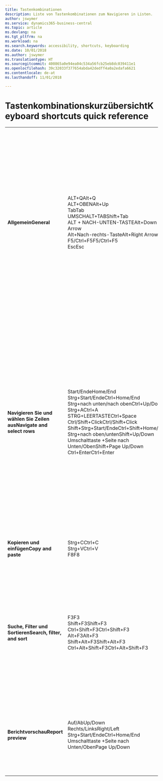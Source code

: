 ```yaml
---
title: Tastenkombinationen
description: Liste von Tastenkombinationen zum Navigieren in Listen.
author: jswymer
ms.service: dynamics365-business-central
ms.topic: article
ms.devlang: na
ms.tgt_pltfrm: na
ms.workload: na
ms.search.keywords: accessibility, shortcuts, keyboarding
ms.date: 10/01/2018
ms.author: jswymer
ms.translationtype: HT
ms.sourcegitcommit: 400865a0e94ea04c534a56fcb25eb8dc039411e1
ms.openlocfilehash: 39c32033f377654abda42dedff4a0a2edafa6621
ms.contentlocale: de-at
ms.lasthandoff: 11/01/2018

---
```


# <a name="keyboard-shortcuts-quick-reference"></a><span data-ttu-id="d9985-103">Tastenkombinationskurzübersicht</span><span class="sxs-lookup"><span data-stu-id="d9985-103">Keyboard shortcuts quick reference</span></span>

||||  
|----------------|-----------|----------------| 
|<span data-ttu-id="d9985-104">**Allgemein**</span><span class="sxs-lookup"><span data-stu-id="d9985-104">**General**</span></span>|<span data-ttu-id="d9985-105">ALT+Q</span><span class="sxs-lookup"><span data-stu-id="d9985-105">Alt+Q</span></span><br /><span data-ttu-id="d9985-106">ALT+OBEN</span><span class="sxs-lookup"><span data-stu-id="d9985-106">Alt+Up</span></span><br /><span data-ttu-id="d9985-107">Tab</span><span class="sxs-lookup"><span data-stu-id="d9985-107">Tab</span></span><br /><span data-ttu-id="d9985-108">UMSCHALT+TAB</span><span class="sxs-lookup"><span data-stu-id="d9985-108">Shift+Tab</span></span><br /><span data-ttu-id="d9985-109">ALT + NACH-UNTEN-TASTE</span><span class="sxs-lookup"><span data-stu-id="d9985-109">Alt+Down Arrow</span></span><br /><span data-ttu-id="d9985-110">Alt+Nach-rechts-Taste</span><span class="sxs-lookup"><span data-stu-id="d9985-110">Alt+Right Arrow</span></span><br /><span data-ttu-id="d9985-111">F5/Ctrl+F5</span><span class="sxs-lookup"><span data-stu-id="d9985-111">F5/Ctrl+F5</span></span><br /><span data-ttu-id="d9985-112">Esc</span><span class="sxs-lookup"><span data-stu-id="d9985-112">Esc</span></span>|<span data-ttu-id="d9985-113">Öffnen Sie **Mitteilen**</span><span class="sxs-lookup"><span data-stu-id="d9985-113">Open **Tell me**</span></span><br /><span data-ttu-id="d9985-114">Öffnen Sie QuickInfo oder Überprüfungsfehler</span><span class="sxs-lookup"><span data-stu-id="d9985-114">Open tooltip or validation error</span></span><br /><span data-ttu-id="d9985-115">Navigieren zum nächsten bearbeitbaren Feld</span><span class="sxs-lookup"><span data-stu-id="d9985-115">Move focus to the next control</span></span><br /><span data-ttu-id="d9985-116">Fokus auf das vorherige Steuerelement richten</span><span class="sxs-lookup"><span data-stu-id="d9985-116">Move focus to the previous control</span></span><br /><span data-ttu-id="d9985-117">Dropdown oder Lookup für Anzeige</span><span class="sxs-lookup"><span data-stu-id="d9985-117">Open a drop-down or look up</span></span><br /><span data-ttu-id="d9985-118">Transaktionen für berechnete Werte anzeigen</span><span class="sxs-lookup"><span data-stu-id="d9985-118">See the transactions for calculated value</span></span><br /><span data-ttu-id="d9985-119">Die Seite aktualisieren/neu laden.</span><span class="sxs-lookup"><span data-stu-id="d9985-119">Refresh/reload page</span></span><br /><span data-ttu-id="d9985-120">Schließen Sie die aktuelle Seite oder den Dropdownpfeil.</span><span class="sxs-lookup"><span data-stu-id="d9985-120">Close the current page or drop-down.</span></span>|
|<span data-ttu-id="d9985-121">**Navigieren Sie und wählen Sie Zeilen aus**</span><span class="sxs-lookup"><span data-stu-id="d9985-121">**Navigate and select rows**</span></span>| <span data-ttu-id="d9985-122">Start/Ende</span><span class="sxs-lookup"><span data-stu-id="d9985-122">Home/End</span></span><br /><span data-ttu-id="d9985-123">Strg+Start/Ende</span><span class="sxs-lookup"><span data-stu-id="d9985-123">Ctrl+Home/End</span></span> <br /><span data-ttu-id="d9985-124">Strg+nach unten/nach oben</span><span class="sxs-lookup"><span data-stu-id="d9985-124">Ctrl+Up/Down</span></span><br /><span data-ttu-id="d9985-125">Strg+A</span><span class="sxs-lookup"><span data-stu-id="d9985-125">Ctrl+A</span></span> <br /><span data-ttu-id="d9985-126">STRG+LEERTASTE</span><span class="sxs-lookup"><span data-stu-id="d9985-126">Ctrl+Space</span></span><br /><span data-ttu-id="d9985-127">Ctrl/Shift+Click</span><span class="sxs-lookup"><span data-stu-id="d9985-127">Ctrl/Shift+Click</span></span><br /><span data-ttu-id="d9985-128">Shift+Strg+Start/Ende</span><span class="sxs-lookup"><span data-stu-id="d9985-128">Ctrl+Shift+Home/End</span></span><br /><span data-ttu-id="d9985-129">Strg+nach oben/unten</span><span class="sxs-lookup"><span data-stu-id="d9985-129">Shift+Up/Down</span></span><br /><span data-ttu-id="d9985-130">Umschalttaste +Seite nach Unten/Oben</span><span class="sxs-lookup"><span data-stu-id="d9985-130">Shift+Page Up/Down</span></span><br /><span data-ttu-id="d9985-131">Ctrl+Enter</span><span class="sxs-lookup"><span data-stu-id="d9985-131">Ctrl+Enter</span></span>| <span data-ttu-id="d9985-132">Zum ersten/letzten Feld gehen.</span><span class="sxs-lookup"><span data-stu-id="d9985-132">Go to first/last field</span></span><br /><span data-ttu-id="d9985-133">Zur ersten/letzten Zeile.</span><span class="sxs-lookup"><span data-stu-id="d9985-133">Go to first/last row</span></span><br /><span data-ttu-id="d9985-134">Navigieren Sie ohne die Auswahl zu verlieren</span><span class="sxs-lookup"><span data-stu-id="d9985-134">Navigate without losing selection</span></span><br /><span data-ttu-id="d9985-135">Alles auswählen</span><span class="sxs-lookup"><span data-stu-id="d9985-135">Select all</span></span><br /><span data-ttu-id="d9985-136">Toggle-Zeilen-Auswahl</span><span class="sxs-lookup"><span data-stu-id="d9985-136">Toggle row selection</span></span><br /> <span data-ttu-id="d9985-137">Fügen Sie die Zeile/Zeilen der Angaben hinzu</span><span class="sxs-lookup"><span data-stu-id="d9985-137">Add the row/rows to the selection</span></span><br /><span data-ttu-id="d9985-138">Erweitern Sie zuerst die Auswahl zur ersten/letzten Zeile</span><span class="sxs-lookup"><span data-stu-id="d9985-138">Extend selection to first/last row</span></span><br /><span data-ttu-id="d9985-139">Fügen Sie Zeilen über/unter der Auswahl hinzu</span><span class="sxs-lookup"><span data-stu-id="d9985-139">Add row above/below to selection</span></span><br /><span data-ttu-id="d9985-140">Fügen Sie alle sichtbaren Zeilen über/unter der aktuellen Auswahl hinzu</span><span class="sxs-lookup"><span data-stu-id="d9985-140">Add all visible rows above/below to selection</span></span><br /><span data-ttu-id="d9985-141">Fokussieren Sie auf die Liste</span><span class="sxs-lookup"><span data-stu-id="d9985-141">Focus out of the list</span></span>|
|<span data-ttu-id="d9985-142">**Kopieren und einfügen**</span><span class="sxs-lookup"><span data-stu-id="d9985-142">**Copy and paste**</span></span>|<span data-ttu-id="d9985-143">Strg+C</span><span class="sxs-lookup"><span data-stu-id="d9985-143">Ctrl+C</span></span><br /><span data-ttu-id="d9985-144">Strg+V</span><span class="sxs-lookup"><span data-stu-id="d9985-144">Ctrl+V</span></span><br /><span data-ttu-id="d9985-145">F8</span><span class="sxs-lookup"><span data-stu-id="d9985-145">F8</span></span>|<span data-ttu-id="d9985-146">Zeilen kopieren</span><span class="sxs-lookup"><span data-stu-id="d9985-146">Copy rows</span></span><br /><span data-ttu-id="d9985-147">Zeilen einfügen</span><span class="sxs-lookup"><span data-stu-id="d9985-147">Paste rows</span></span><br /><span data-ttu-id="d9985-148">Kopiere Feld in aktuellen Zeile</span><span class="sxs-lookup"><span data-stu-id="d9985-148">Copy field above into current row</span></span>|
|<span data-ttu-id="d9985-149">**Suche, Filter und Sortieren**</span><span class="sxs-lookup"><span data-stu-id="d9985-149">**Search, filter, and sort**</span></span>|<span data-ttu-id="d9985-150">F3</span><span class="sxs-lookup"><span data-stu-id="d9985-150">F3</span></span><br /><span data-ttu-id="d9985-151">Shift+F3</span><span class="sxs-lookup"><span data-stu-id="d9985-151">Shift+F3</span></span><br /><span data-ttu-id="d9985-152">Ctrl+Shift+F3</span><span class="sxs-lookup"><span data-stu-id="d9985-152">Ctrl+Shift+F3</span></span><br /><span data-ttu-id="d9985-153">Alt+F3</span><span class="sxs-lookup"><span data-stu-id="d9985-153">Alt+F3</span></span><br /><span data-ttu-id="d9985-154">Shift+Alt+F3</span><span class="sxs-lookup"><span data-stu-id="d9985-154">Shift+Alt+F3</span></span><br /><span data-ttu-id="d9985-155">Ctrl+Alt+Shift+F3</span><span class="sxs-lookup"><span data-stu-id="d9985-155">Ctrl+Alt+Shift+F3</span></span>|<span data-ttu-id="d9985-156">Toggle-Suche</span><span class="sxs-lookup"><span data-stu-id="d9985-156">Toggle search</span></span><br /><span data-ttu-id="d9985-157">Wechselt zwischen Filterbereich; Fokus auf Feldfilter</span><span class="sxs-lookup"><span data-stu-id="d9985-157">Toggle filter pane; focus on field filters</span></span><br /><span data-ttu-id="d9985-158">Wechselt zwischen Filterbereich; Fokus auf Feldfilter</span><span class="sxs-lookup"><span data-stu-id="d9985-158">Toggle filter pane; focus on totals filters</span></span><br /><span data-ttu-id="d9985-159">Filtern Sie ausgewählte Zellwerte</span><span class="sxs-lookup"><span data-stu-id="d9985-159">Filter on selected cell value</span></span><br /><span data-ttu-id="d9985-160">Filter auf ausgewählten Felder hinzufügen</span><span class="sxs-lookup"><span data-stu-id="d9985-160">Add filter on selected field</span></span><br /><span data-ttu-id="d9985-161">Filter zurücksetzen</span><span class="sxs-lookup"><span data-stu-id="d9985-161">Reset filters</span></span>|
|<span data-ttu-id="d9985-162">**Berichtvorschau**</span><span class="sxs-lookup"><span data-stu-id="d9985-162">**Report preview**</span></span>|<span data-ttu-id="d9985-163">Auf/Ab</span><span class="sxs-lookup"><span data-stu-id="d9985-163">Up/Down</span></span><br /><span data-ttu-id="d9985-164">Rechts/Links</span><span class="sxs-lookup"><span data-stu-id="d9985-164">Right/Left</span></span><br /><span data-ttu-id="d9985-165">Strg+Start/Ende</span><span class="sxs-lookup"><span data-stu-id="d9985-165">Ctrl+Home/End</span></span><br /><span data-ttu-id="d9985-166">Umschalttaste +Seite nach Unten/Oben</span><span class="sxs-lookup"><span data-stu-id="d9985-166">Page Up/Down</span></span>|<span data-ttu-id="d9985-167">Führen Sie einen Bildlauf zum Ende der Seite durch</span><span class="sxs-lookup"><span data-stu-id="d9985-167">Scroll up and down the page</span></span><br /><span data-ttu-id="d9985-168">Blättern Sie nach rechts/links</span><span class="sxs-lookup"><span data-stu-id="d9985-168">Scroll to the right/left</span></span> <br /><span data-ttu-id="d9985-169">Zur ersten/letzten Seite.</span><span class="sxs-lookup"><span data-stu-id="d9985-169">Go to the first/last page</span></span><br /><span data-ttu-id="d9985-170">Zur vorherigen/nächsten Seite.</span><span class="sxs-lookup"><span data-stu-id="d9985-170">Go to the previous/next page</span></span>|

